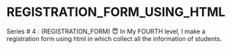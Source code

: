 # REGISTRATION_FORM_USING_HTML
Series # 4 : (REGISTRATION_FORM) 😇  In My FOURTH level, I make a registration form using html in which collect all the information of students.
